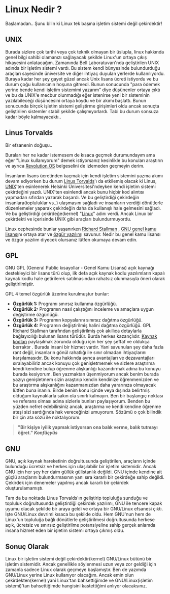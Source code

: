 Linux Nedir ?
=
Başlamadan.. Şunu bilin ki Linux tek başına işletim sistemi değil çekirdektir!

UNIX
-
Burada sizlere çok tarihi veya çok teknik olmayan bir üslupla, linux hakkında genel bilgi sahibi olamanızı sağlayacak şekilde Linux'un ortaya çıkış hikayesini anlatacağım. Zamanında Bell Laboratuvarı'nda geliştirilen UNIX adında bir işletim sistemi vardı. Bu sistem kendi bünyesinde bulundurduğu araçları sayesinde üniversite ve diğer ihtiyaç duyulan yerlerde kullanılıyordu. Buraya kadar her şey gayet güzel ancak Unix lisans ücreti istiyordu ve bu durum çoğu kullanıcının hoşuna gitmedi. Bunun sonucunda "para ödemek yerine bende kendi işletim sistemimi yazarım" diye düşünenler ortaya çıktı ve bu da UNIX'e mecbur olunmadığı eğer istenirse yeni bir sisteminin yazılabileceği düşüncesini ortaya koydu ve bir akımı başlattı. Bunun sonucunda birçok işletim sistemi geliştirme girişimleri oldu ancak sonuçta geliştirilen sistemler stabil şekilde çalışmıyorlardı. Tabi bu durum sonsuza kadar böyle kalmayacaktı..

Linus Torvalds
-
Bir efsanenin doğuşu..

Buraları her ne kadar istemesem de kısaca geçmek durumundayım ama eğer "Linux kullanıyorum" demek istiyorsanız kesinlikle bu konuları araştırın ve ayrıca [Revolution OS](https://www.youtube.com/watch?v=cEhnQN1ZmDI) belgeselini de izlemeden geçmeyin derim.

İnsanların lisans ücretinden kaçmak için kendi işletim sistemini yazma akımı devam ediyorken bu durum [Linus Torvalds](https://www.wikiwand.com/tr/Linus_Torvalds)'ı da etkilemiş olacak ki Linus, [UNIX](https://www.wikiwand.com/tr/UNIX)'ten esinlenerek Helsinki Üniversitesi'ndeyken kendi işletim sistemi çekirdeğini yazdı. UNIX'ten esinlendi ancak bunu hiçbir kod alıntısı yapmadan sıfırdan yazarak başardı. Ve bu geliştirdiği çekirdeğin insanlara(topluluklar vs..) ulaşmasını sağladı ve insanların verdiği dönütlerle düzenlemeler yaparak çekirdeğin daha da kullanışlı hale gelmesini sağladı. Ve bu geliştirdiği çekirdeğe(kernel) "[Linux](https://www.wikiwand.com/tr/Linux)" adını verdi. Ancak Linux bir çekirdekti ve içerisinde UNIX gibi araçları bulundurmuyordu.

Linux cephesinde bunlar yaşanırken [Richard Stallman](https://www.wikiwand.com/tr/Richard_Stallman) , [GNU genel kamu lisansı](https://www.wikiwand.com/tr/GNU_Genel_Kamu_Lisans%C4%B1)nı ortaya atar ve [özgür yazılım](https://tr.wikipedia.org/wiki/%C3%96zg%C3%BCr_yaz%C4%B1l%C4%B1m)ı savunur. Nedir bu genel kamu lisansı ve özgür yazılım diyecek olursanız lütfen okumaya devam edin.

GPL
-

GNU GPL (General Public kısayollar - Genel Kamu Lisansı) açık kaynağı destekleyici bir lisans türü olup, ilk defa açık kaynak kodlu yazılımların kapalı kaynak kodlu hale getirilerek satılmasından rahatsız olunmasıyla öneri olarak geliştirilmiştir.

GPL 4 temel özgürlük üzerine kurulmuştur bunlar:

- **Özgürlük 1:** Programı sınırsız kullanma özgürlüğü.
- **Özgürlük 2:** Programın nasıl çalıştığını inceleme ve amaçlara uygun değiştirme özgürlüğü.
- **Özgürlük 3:** Programın kopyalarını sınırsız dağıtma özgürlüğü.
- **Özgürlük 4:** Programın değiştirilmiş halini dağıtma özgürlüğü.
GPL Richard Stallman tarafından geliştirilmiş çok akıllıca detaylarla bağlayıcılığı bulunan lisans türüdür. Burda herkes kazançlıdır. [Kaynak kodları](https://www.wikiwand.com/tr/A%C3%A7%C4%B1k_kaynak) paylaşılmak zorunda olduğu için her şey şeffaf ve oldukça berraktır . Burada insani bir hizmet vardır. Yani savunulan şey daha fazla rant değil, insanların gönül rahatlığı ile sınır olmadan ihtiyaçlarını karşılamasıdır. Bu konu hakkında ayrıca avantajları ve dezavantajları sıralayabiliriz ancak konuyu çok genişletmemek ve sizlere araştırma kendi kendine bulup öğrenme alışkanlığı kazandırmak adına bu konuyu burada kesiyorum. Ben yazmaktan üşenmiyorum ancak benim burada yazıyı genişletmem sizin araştırıp kendin kendinize öğrenmenizden ve bu araştırma alışkanlığını kazanmanızdan daha yararınıza olmayacak lütfen buna inanın. Birde benim konu içinde veya dışında belirtmiş olduğum kaynaklarla sakın ola sınırlı kalmayın. Ben bir başlangıç noktası ve referans olması adına sizlerle bunları paylaşıyorum. Benden bu yüzden nefret edebilirsiniz ancak, araştırma ve kendi kendine öğrenme ateşi sizi sardığında hak vereceğinizi umuyorum. Sözümü o çok bilindik bir çin ata sözü ile noktalıyorum.

> **"Bir kişiye iyilik yapmak istiyorsan ona balık verme, balık tutmayı öğret." *Konfüçyüs***

GNU
-

GNU, açık kaynak hareketinin doğrultusunda geliştirilen, araçların içinde bulunduğu ücretsiz ve herkes için ulaşılabilir bir işletim sistemidir. Ancak GNU için her şey her daim güllük gülistanlık değildi. GNU içinde kendine ait güçlü araçlarını bulundurmasının yanı sıra kararlı bir çekirdeğe sahip değildi. Çekirdek için denemeler yapılmış ancak kararlı bir çekirdek oluşturulamamıştı.

Tam da bu noktada Linus Torvalds'ın geliştirip topluluğa sunduğu ve topluluk doğrultusunda geliştirdiği çekirdek yazılımı, GNU ile tencere kapak uyumu olacak şekilde bir araya geldi ve ortaya bir GNU/Linux efsanesi çıktı. İşte GNU/Linux devrimi kısaca bu şekilde oldu. Hem GNU'nun hem de Linux'un topluluğa bağlı dönütlerle geliştirilmesi doğrultusunda herkese açık, ücretsiz ve sınırsız geliştirilme potansiyeline sahip gerçek anlamda insana hizmet eden bir işletim sistemi ortaya çıkmış oldu.

Sonuç Olarak
-
Linux bir işletim sistemi değil çekirdektir(kernel) GNU/Linux bütünü bir işletim sistemidir. Ancak genellikle söylenmesi uzun veya zor geldiği için zamanla sadece Linux olarak geçmeye başlamıştır. Ben de yazımda GNU/Linux yerine Linux kullanıyor olacağım. Ancak emin olun çekirdekten(kernel) yani Linux'tan bahsettiğimde ve GNU/Linux(işletim sistemi)'tan bahsettiğimde hangisini kastettiğimi anlıyor olacaksınız.
